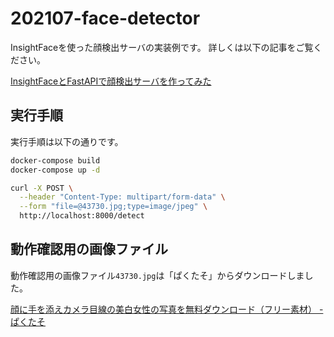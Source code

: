 # 202107-face-detector

InsightFaceを使った顔検出サーバの実装例です。
詳しくは以下の記事をご覧ください。

[InsightFaceとFastAPIで顔検出サーバを作ってみた](https://zenn.dev/yuyakato/articles/6a1d8177901381)

## 実行手順

実行手順は以下の通りです。

```sh
docker-compose build
docker-compose up -d

curl -X POST \
  --header "Content-Type: multipart/form-data" \
  --form "file=@43730.jpg;type=image/jpeg" \
  http://localhost:8000/detect
```

## 動作確認用の画像ファイル

動作確認用の画像ファイル`43730.jpg`は「ぱくたそ」からダウンロードしました。

[顔に手を添えカメラ目線の美白女性の写真を無料ダウンロード（フリー素材） - ぱくたそ](https://www.pakutaso.com/20210219041post-33497.html)

